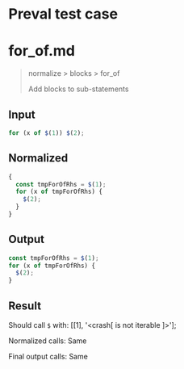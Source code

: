 # Preval test case

# for_of.md

> normalize > blocks > for_of
>
> Add blocks to sub-statements

## Input

`````js filename=intro
for (x of $(1)) $(2);
`````

## Normalized

`````js filename=intro
{
  const tmpForOfRhs = $(1);
  for (x of tmpForOfRhs) {
    $(2);
  }
}
`````

## Output

`````js filename=intro
const tmpForOfRhs = $(1);
for (x of tmpForOfRhs) {
  $(2);
}
`````

## Result

Should call `$` with:
[[1], '<crash[ <ref> is not iterable ]>'];

Normalized calls: Same

Final output calls: Same
